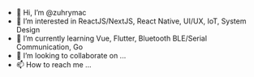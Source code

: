 - 👋 Hi, I’m @zuhrymac
- 👀 I’m interested in ReactJS/NextJS, React Native, UI/UX, IoT, System Design
- 🌱 I’m currently learning Vue, Flutter, Bluetooth BLE/Serial Communication, Go
- 💞️ I’m looking to collaborate on ...
- 📫 How to reach me ...

<!---
zuhrymac/zuhrymac is a ✨ special ✨ repository because its `README.md` (this file) appears on your GitHub profile.
You can click the Preview link to take a look at your changes.
--->
